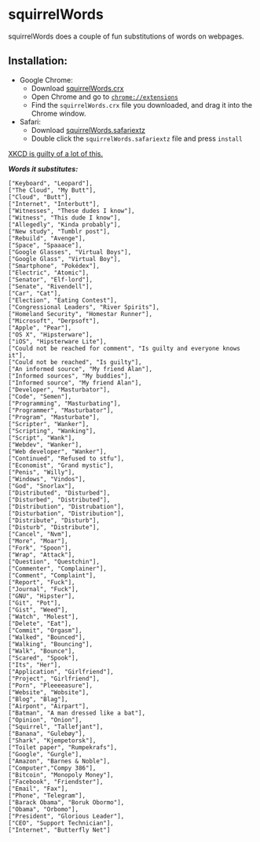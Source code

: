 squirrelWords
========
squirrelWords does a couple of fun substitutions of words on webpages.

Installation:
-------------

* Google Chrome: 
	* Download [squirrelWords.crx](https://github.com/mortie/squirrelWords/raw/master/squirrelWords.crx)
	* Open Chrome and go to [`chrome://extensions`](chrome://extensions)
	* Find the `squirrelWords.crx` file you downloaded, and drag it into the Chrome window.
* Safari:
	* Download [squirrelWords.safariextz](https://github.com/mortie/squirrelWords/raw/master/squirrelWords.safariextz)
	* Double click the `squirrelWords.safariextz` file and press `install`

[XKCD is guilty of a lot of this.](http://xkcd.com/1288)

***Words it substitutes:***

	["Keyboard", "Leopard"],
	["The Cloud", "My Butt"],
	["Cloud", "Butt"],
	["Internet", "Interbutt"],
	["Witnesses", "These dudes I know"],
	["Witness", "This dude I know"],
	["Allegedly", "Kinda probably"],
	["New study", "Tumblr post"],
	["Rebuild", "Avenge"],
	["Space", "Spaaace"],
	["Google Glasses", "Virtual Boys"],
	["Google Glass", "Virtual Boy"],
	["Smartphone", "Pokédex"],
	["Electric", "Atomic"],
	["Senator", "Elf-lord"],
	["Senate", "Rivendell"],
	["Car", "Cat"],
	["Election", "Eating Contest"],
	["Congressional Leaders", "River Spirits"],
	["Homeland Security", "Homestar Runner"],
	["Microsoft", "Derpsoft"],
	["Apple", "Pear"],
	["OS X", "Hipsterware"],
	["iOS", "Hipsterware Lite"],
	["Could not be reached for comment", "Is guilty and everyone knows it"],
	["Could not be reached", "Is guilty"],
	["An informed source", "My friend Alan"],
	["Informed sources", "My buddies"],
	["Informed source", "My friend Alan"],
	["Developer", "Masturbator"],
	["Code", "Semen"],
	["Programming", "Masturbating"],
	["Programmer", "Masturbator"],
	["Program", "Masturbate"],
	["Scripter", "Wanker"],
	["Scripting", "Wanking"],
	["Script", "Wank"],
	["Webdev", "Wanker"],
	["Web developer", "Wanker"],
	["Continued", "Refused to stfu"],
	["Economist", "Grand mystic"],
	["Penis", "Willy"],
	["Windows", "Vindos"],
	["God", "Snorlax"],
	["Distributed", "Disturbed"],
	["Disturbed", "Distributed"],
	["Distribution", "Distrubation"],
	["Disturbation", "Distribution"],
	["Distribute", "Disturb"],
	["Disturb", "Distribute"],
	["Cancel", "Nvm"],
	["More", "Moar"],
	["Fork", "Spoon"],
	["Wrap", "Attack"],
	["Question", "Questchin"],
	["Commenter", "Complainer"],
	["Comment", "Complaint"],
	["Report", "Fuck"],
	["Journal", "Fuck"],
	["GNU", "Hipster"],
	["Git", "Pot"],
	["Gist", "Weed"],
	["Watch", "Molest"],
	["Delete", "Eat"],
	["Commit", "Orgasm"],
	["Walked", "Bounced"],
	["Walking", "Bouncing"],
	["Walk", "Bounce"],
	["Scared", "Spook"],
	["Its", "Her"],
	["Application", "Girlfriend"],
	["Project", "Girlfriend"],
	["Porn", "Pleeeeasure"],
	["Website", "Wobsite"],
	["Blog", "Blag"],
	["Airpont", "Airpart"],
	["Batman", "A man dressed like a bat"],
	["Opinion", "Onion"],
	["Squirrel", "Tallefjant"],
	["Banana", "Gulebøy"],
	["Shark", "Kjempetorsk"],
	["Toilet paper", "Rumpekrafs"],
	["Google", "Gurgle"],
	["Amazon", "Barnes & Noble"],
	["Computer","Compy 386"],
	["Bitcoin", "Monopoly Money"],
	["Facebook", "Friendster"],
	["Email", "Fax"],
	["Phone", "Telegram"],
	["Barack Obama", "Boruk Obormo"],
	["Obama", "Orbomo"],
	["President", "Glorious Leader"],
	["CEO", "Support Technician"],
	["Internet", "Butterfly Net"]
